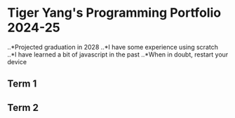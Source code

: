 # Tiger Yang's Programming Portfolio 2024-25
 ..*Projected graduation in 2028
 ..*I have some experience using scratch 
 ..*I have learned a bit of javascript in the past
 ..*When in doubt, restart your device

## Term 1 

## Term 2
